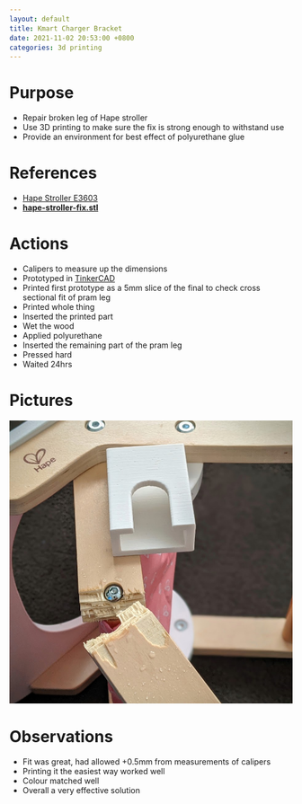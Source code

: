 ```yaml
---
layout: default
title: Kmart Charger Bracket
date: 2021-11-02 20:53:00 +0800
categories: 3d printing
---
```


# Purpose
- Repair broken leg of Hape stroller
- Use 3D printing to make sure the fix is strong enough to withstand use
- Provide an environment for best effect of polyurethane glue

# References
- [Hape Stroller E3603](https://www.hape.com/us/en/toy/toy/E3603)
- [**hape-stroller-fix.stl**](/assets/img/2021-10-17-hape-stroller-fix.stl)

# Actions
- Calipers to measure up the dimensions
- Prototyped in [TinkerCAD](https://www.tinkercad.com/)
- Printed first prototype as a 5mm slice of the final to check cross sectional fit of pram leg
- Printed whole thing
- Inserted the printed part
- Wet the wood
- Applied polyurethane
- Inserted the remaining part of the pram leg
- Pressed hard
- Waited 24hrs

# Pictures
![hape-stroller-fix](/assets/img/2021-10-17-hape-stroller-fix.jpg)

# Observations
- Fit was great, had allowed +0.5mm from measurements of calipers
- Printing it the easiest way worked well
- Colour matched well
- Overall a very effective solution
